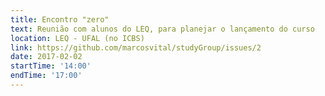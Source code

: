 ```yaml
---
title: Encontro "zero"
text: Reunião com alunos do LEQ, para planejar o lançamento do curso
location: LEQ - UFAL (no ICBS)
link: https://github.com/marcosvital/studyGroup/issues/2
date: 2017-02-02
startTime: '14:00'
endTime: '17:00'
---
```

